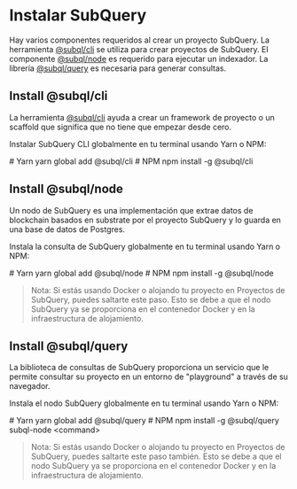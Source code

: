 # Instalar SubQuery

Hay varios componentes requeridos al crear un proyecto SubQuery. La herramienta [@subql/cli](https://github.com/subquery/subql/tree/docs-new-section/packages/cli) se utiliza para crear proyectos de SubQuery. El componente [@subql/node](https://github.com/subquery/subql/tree/docs-new-section/packages/node) es requerido para ejecutar un indexador. La librería [@subql/query](https://github.com/subquery/subql/tree/docs-new-section/packages/query) es necesaria para generar consultas.

## Install @subql/cli

La herramienta [@subql/cli](https://github.com/subquery/subql/tree/docs-new-section/packages/cli) ayuda a crear un framework de proyecto o un scaffold que significa que no tiene que empezar desde cero.

Instalar SubQuery CLI globalmente en tu terminal usando Yarn o NPM:

<CodeGroup> # Yarn yarn global add @subql/cli # NPM npm install -g @subql/cli
## Install @subql/node

Un nodo de SubQuery es una implementación que extrae datos de blockchain basados en substrate por el proyecto SubQuery y lo guarda en una base de datos de Postgres.

Instala la consulta de SubQuery globalmente en tu terminal usando Yarn o NPM:

<CodeGroup> # Yarn yarn global add @subql/node # NPM npm install -g @subql/node
> Nota: Si estás usando Docker o alojando tu proyecto en Proyectos de SubQuery, puedes saltarte este paso. Esto se debe a que el nodo SubQuery ya se proporciona en el contenedor Docker y en la infraestructura de alojamiento.

## Install @subql/query

La biblioteca de consultas de SubQuery proporciona un servicio que le permite consultar su proyecto en un entorno de "playground" a través de su navegador.

Instala el nodo SubQuery globalmente en tu terminal usando Yarn o NPM:

<CodeGroup> <CodeGroupItem title="YARN" active> # Yarn yarn global add @subql/query # NPM npm install -g @subql/query </CodeGroupItem>
<CodeGroupItem title="NPM"> subql-node &lt;command&gt; </CodeGroupItem> </CodeGroup>

> Nota: Si estás usando Docker o alojando tu proyecto en Proyectos de SubQuery, puedes saltarte este paso también. Esto se debe a que el nodo SubQuery ya se proporciona en el contenedor Docker y en la infraestructura de alojamiento. 